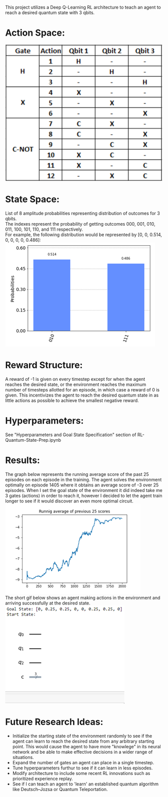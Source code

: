 This project utilizes a Deep Q-Learning RL architecture to teach an agent to reach a desired quantum state with 3 qbits.

# Action Space:<br>
![](images/action_space.PNG)

# State Space:<br>
List of 8 amplitude probabilities representing distribution of outcomes for 3 qbits.<br>
The indexes represent the probability of getting outcomes 000, 001, 010, 011, 100, 101, 110, and 111 respectively.<br>
For example, the following distribution would be represented by [0, 0, 0.514, 0, 0, 0, 0, 0.486]:<br>
![](images/example_state.PNG)<br>

# Reward Structure:<br>
A reward of -1 is given on every timestep except for when the agent reaches the desired state, or the environment reaches the maximum number of timesteps allotted for an episode, in which case a reward of 0 is given.  This incentivizes the agent to reach the desired quantum state in as little actions as possible to achieve the smallest negative reward.

# Hyperparameters:<br>
See "Hyperparameters and Goal State Specification" section of RL-Quantum-State-Prep.ipynb

# Results:<br>
The graph below represents the running average score of the past 25 episodes on each episode in the training.  The agent solves the environment optimally on episode 1405 where it obtains an average score of -3 over 25 episodes.  When I set the goal state of the environment it did indeed take me 3 gates (actions) in order to reach it, however I decided to let the agent train longer to see if it would discover an even more optimal circuit.<br>
![](images/training_progress.png)<br>
The short gif below shows an agent making actions in the environment and arriving successfully at the desired state.
![](images/test_episode.gif)

# Future Research Ideas:<br>
* Initialize the starting state of the environment randomly to see if the agent can learn to reach the desired state from any arbitrary starting point.  This would cause the agent to have more "knowlege" in its neural network and be able to make effective decisions in a wider range of situations.
* Expand the number of gates an agent can place in a single timestep.
* Tune hyperparameters furthur to see if it can learn in less episodes.
* Modify architecture to include some recent RL innovations such as prioritized experience replay.
* See if I can teach an agent to 'learn' an established quantum algorithm like Deutsch–Jozsa or Quantum Teleportation.




